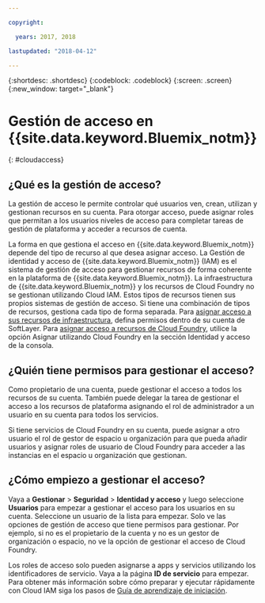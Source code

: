 ```yaml
---

copyright:

  years: 2017, 2018

lastupdated: "2018-04-12"

---
```


{:shortdesc: .shortdesc}
{:codeblock: .codeblock}
{:screen: .screen}
{:new_window: target="_blank"}

# Gestión de acceso en {{site.data.keyword.Bluemix_notm}}
{: #cloudaccess}

## ¿Qué es la gestión de acceso?

La gestión de acceso le permite controlar qué usuarios ven, crean, utilizan y gestionan recursos en su cuenta. Para otorgar acceso, puede asignar roles que permitan a los usuarios niveles de acceso para completar tareas de gestión de plataforma y acceder a recursos de cuenta.

La forma en que gestiona el acceso en {{site.data.keyword.Bluemix_notm}} depende del tipo de recurso al que desea asignar acceso. La Gestión de identidad y acceso de {{site.data.keyword.Bluemix_notm}} (IAM) es el sistema de gestión de acceso para gestionar recursos de forma coherente en la plataforma de {{site.data.keyword.Bluemix_notm}}. La infraestructura de {{site.data.keyword.Bluemix_notm}} y los recursos de Cloud Foundry no se gestionan utilizando Cloud IAM. Estos tipos de recursos tienen sus propios sistemas de gestión de acceso. Si tiene una combinación de tipos de recursos, gestiona cada tipo de forma separada. Para [asignar acceso a sus recursos de infraestructura](/docs/iam/infrastructureaccess.html#infrapermission), defina permisos dentro de su cuenta de SoftLayer. Para [asignar acceso a recursos de Cloud Foundry](/docs/iam/cfaccess.html#cfaccess), utilice la opción Asignar utilizando Cloud Foundry en la sección Identidad y acceso de la consola.

## ¿Quién tiene permisos para gestionar el acceso?

Como propietario de una cuenta, puede gestionar el acceso a todos los recursos de su cuenta. También puede delegar la tarea de gestionar el acceso a los recursos de plataforma asignando el rol de administrador a un usuario en su cuenta para todos los servicios.

Si tiene servicios de Cloud Foundry en su cuenta, puede asignar a otro usuario el rol de gestor de espacio u organización para que pueda añadir usuarios y asignar roles de usuario de Cloud Foundry para acceder a las instancias en el espacio u organización que gestionan.


## ¿Cómo empiezo a gestionar el acceso?

Vaya a **Gestionar** &gt; **Seguridad** &gt; **Identidad y acceso** y luego seleccione **Usuarios** para empezar a gestionar el acceso para los usuarios en su cuenta. Seleccione un usuario de la lista para empezar. Solo ve las opciones de gestión de acceso que tiene permisos para gestionar. Por ejemplo, si no es el propietario de la cuenta y no es un gestor de organización o espacio, no ve la opción de gestionar el acceso de Cloud Foundry.

Los roles de acceso solo pueden asignarse a apps y servicios utilizando los identificadores de servicio. Vaya a la página **ID de servicio** para empezar. Para obtener más información sobre cómo preparar y ejecutar rápidamente con Cloud IAM siga los pasos de [Guía de aprendizaje de iniciación](/docs/iam/quickstart.html#getstarted).
